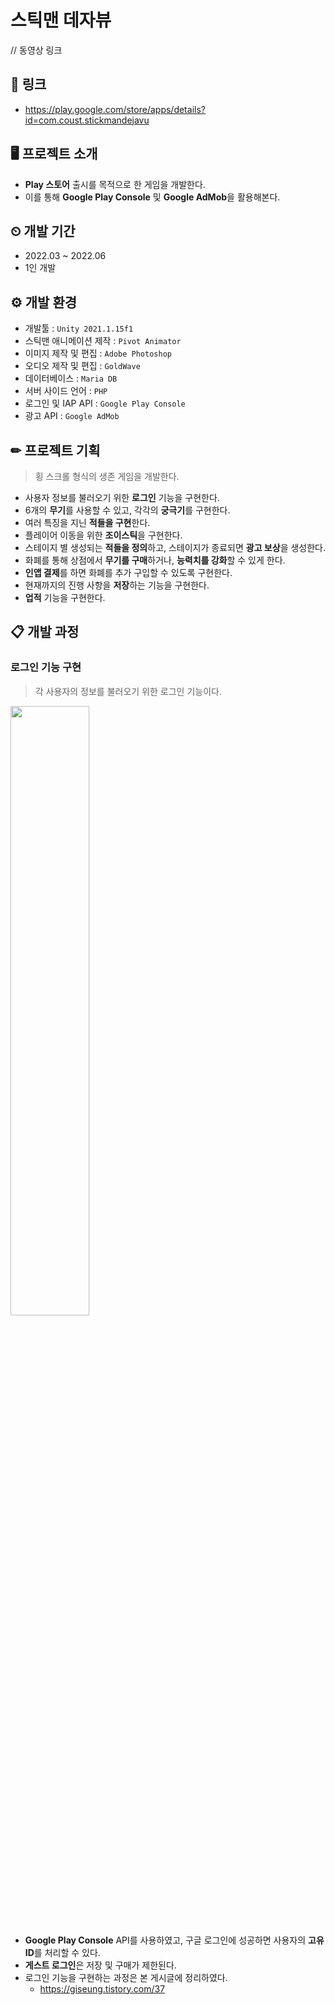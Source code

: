 # 스틱맨 데자뷰
// 동영상 링크

## 🔗 링크
+ https://play.google.com/store/apps/details?id=com.coust.stickmandejavu

## 🖥 프로젝트 소개
+ **Play 스토어** 출시를 목적으로 한 게임을 개발한다.
+ 이를 통해 **Google Play Console** 및 **Google AdMob**을 활용해본다.

## ⏲ 개발 기간
+ 2022.03 ~ 2022.06
+ 1인 개발

## ⚙ 개발 환경
+ 개발툴 : `Unity 2021.1.15f1`
+ 스틱맨 애니메이션 제작 : `Pivot Animator`
+ 이미지 제작 및 편집 : `Adobe Photoshop`
+ 오디오 제작 및 편집 : `GoldWave`
+ 데이터베이스 : `Maria DB`
+ 서버 사이드 언어 : `PHP`
+ 로그인 및 IAP API : `Google Play Console`
+ 광고 API : `Google AdMob`

## ✏ 프로젝트 기획
> 횡 스크롤 형식의 생존 게임을 개발한다.

+ 사용자 정보를 불러오기 위한 **로그인** 기능을 구현한다.
+ 6개의 **무기**를 사용할 수 있고, 각각의 **궁극기**를 구현한다.
+ 여러 특징을 지닌 **적들을 구현**한다.
+ 플레이어 이동을 위한 **조이스틱**을 구현한다.
+ 스테이지 별 생성되는 **적들을 정의**하고, 스테이지가 종료되면 **광고 보상**을 생성한다.
+ 화폐를 통해 상점에서 **무기를 구매**하거나, **능력치를 강화**할 수 있게 한다.
+ **인앱 결제**를 하면 화폐를 추가 구입할 수 있도록 구현한다.
+ 현재까지의 진행 사항을 **저장**하는 기능을 구현한다.
+ **업적** 기능을 구현한다.

## 📋 개발 과정
### 로그인 기능 구현
> 각 사용자의 정보를 불러오기 위한 로그인 기능이다.

<img width="50%" height="50%" src="https://user-images.githubusercontent.com/60832219/213242685-51c07a74-acf8-4ba5-bf2b-8aa86f20a30f.png"/>

+ **Google Play Console** API를 사용하였고, 구글 로그인에 성공하면 사용자의 **고유 ID**를 처리할 수 있다.
+ **게스트 로그인**은 저장 및 구매가 제한된다.
+ 로그인 기능을 구현하는 과정은 본 게시글에 정리하였다.
  + https://giseung.tistory.com/37

### 
